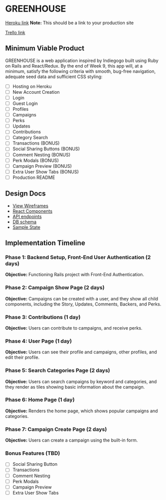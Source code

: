 # GREENHOUSE

[Heroku link][heroku] **Note:** This should be a link to your production site

[Trello link][trello]

[heroku]: http://www.herokuapp.com
[trello]: https://trello.com/b/8xxa1Hju/greenhouse

## Minimum Viable Product

GREENHOUSE is a web application inspired by Indiegogo built using Ruby on Rails
and React/Redux.  By the end of Week 9, this app will, at a minimum, satisfy the
following criteria with smooth, bug-free navigation, adequate seed data and
sufficient CSS styling:

- [ ] Hosting on Heroku
- [ ] New Account Creation
- [ ] Login
- [ ] Guest Login
- [ ] Profiles
- [ ] Campaigns
- [ ] Perks
- [ ] Updates
- [ ] Contributions
- [ ] Category Search
- [ ] Transactions (BONUS)
- [ ] Social Sharing Buttons (BONUS)
- [ ] Comment Nesting (BONUS)
- [ ] Perk Modals (BONUS)
- [ ] Campaign Preview (BONUS)
- [ ] Extra User Show Tabs (BONUS)
- [ ] Production README

## Design Docs
* [View Wireframes][wireframes]
* [React Components][components]
* [API endpoints][api-endpoints]
* [DB schema][schema]
* [Sample State][sample-state]

[wireframes]: ./wireframes/
[components]: ./component-hierarchy.md
[sample-state]: ./sample-state.md
[api-endpoints]: ./api-endpoints.md
[schema]: ./schema.md

## Implementation Timeline

### Phase 1: Backend Setup, Front-End User Authentication (2 days)

**Objective:** Functioning Rails project with Front-End Authentication.

### Phase 2: Campaign Show Page (2 days)

**Objective:** Campaigns can be created with a user, and they show all child components, including the Story, Updates, Comments, Backers, and Perks.

### Phase 3: Contributions (1 day)

**Objective:** Users can contribute to campaigns, and receive perks.

### Phase 4: User Page (1 day)

**Objective:** Users can see their profile and campaigns, other profiles, and edit their profile.

### Phase 5: Search Categories Page (2 days)

**Objective:** Users can search campaigns by keyword and categories, and they render as tiles showing basic information about the campaign.

### Phase 6: Home Page (1 day)

**Objective:** Renders the home page, which shows popular campaigns and categories.

### Phase 7: Campaign Create Page (2 days)

**Objective:** Users can create a campaign using the built-in form.

### Bonus Features (TBD)
- [ ] Social Sharing Button
- [ ] Transactions
- [ ] Comment Nesting
- [ ] Perk Modals
- [ ] Campaign Preview
- [ ] Extra User Show Tabs
